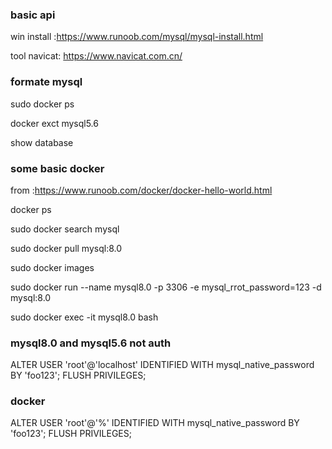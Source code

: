 
### basic api

win install :https://www.runoob.com/mysql/mysql-install.html

tool navicat: https://www.navicat.com.cn/

### formate mysql

sudo docker ps

docker exct mysql5.6

show database

###  some basic docker 

from :https://www.runoob.com/docker/docker-hello-world.html

docker ps

sudo docker search mysql

sudo docker pull mysql:8.0

sudo docker images

sudo docker run --name mysql8.0 -p 3306 -e mysql_rrot_password=123 -d mysql:8.0

sudo docker exec -it mysql8.0 bash

### mysql8.0 and mysql5.6 not auth

ALTER USER 'root'@'localhost' IDENTIFIED WITH mysql_native_password BY 'foo123';
FLUSH PRIVILEGES;

### docker

ALTER USER 'root'@'%' IDENTIFIED WITH mysql_native_password BY 'foo123';
FLUSH PRIVILEGES;

